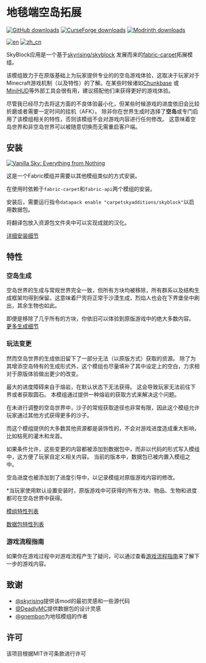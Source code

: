 # 地毯端空岛拓展

[![GitHub downloads](https://img.shields.io/github/downloads/jsorrell/CarpetSkyAdditions/total?label=Github%20downloads&logo=github)](https://github.com/jsorrell/CarpetSkyAdditions/releases)
[![CurseForge downloads](http://cf.way2muchnoise.eu/full_633402_downloads.svg)](https://www.curseforge.com/minecraft/mc-mods/carpet-sky-additions)
[![Modrinth downloads](https://img.shields.io/modrinth/dt/3oX3JnAP?label=Modrinth%20Downloads)](https://modrinth.com/mod/carpet-sky-additions)

[![en](https://img.shields.io/badge/lang-en-red.svg)](/README.md)
[![zh_cn](https://img.shields.io/badge/lang-zh--cn-yellow.svg)](/docs/zh_cn/README.md)

SkyBlock应用是一个基于[skyrising/skyblock](https://github.com/skyrising/skyblock)
发展而来的[fabric-carpet](https://github.com/gnembon/fabric-carpet)拓展模组。

该模组致力于在原版基础上为玩家提供专业的的空岛游戏体验，这取决于玩家对于Minecraft游戏机制（以及特性）的了解。在某些时候诸如[Chunkbase](https://www.chunkbase.com/)
或[MiniHUD](https://www.curseforge.com/minecraft/mc-mods/minihud)等外部工具会很有用，建议搭配他们来获得更好的游戏体验。

尽管我已经尽力去将这方面的不良体验最小化，但某些时候游戏的进度依旧会比较折磨或者需要一定时间的挂机（AFK）。
除非你在世界生成时选择了**空岛**或专门启用了该模组相关的特性，否则该模组不会对游戏内容进行任何修改。
这意味着空岛世界和非空岛世界可以被随意切换而无需重启客户端。

## 安装

[![Vanilla Sky: Everything from Nothing](http://cf.way2muchnoise.eu/title/624853.svg)](https://www.curseforge.com/minecraft/modpacks/vanilla-sky)

这是一个Fabric模组并需要以其他模组类似的方式安装。

在使用时依赖于`fabric-carpet`和`fabric-api`两个模组的安装。

安装后，需要运行指令`datapack enable "carpetskyadditions/skyblock"`以启用数据包。

将翻译包放入资源包文件夹中可以实现成就的汉化。

[详细安装细节](installation.md)

## 特性

### 空岛生成
空岛世界的生成与常规世界完全一致，但所有方块均被移除，所有群系以及结构生成框架均得到保留。这意味着尸壳将正常于沙漠生成，烈焰人也会在下界堡垒中刷出，其余生物也如此。

即便是移除了几乎所有的方块，你依旧可以体验到原版游戏中的绝大多数内容。
[更多生成细节](generation.md)

### 玩法变更

然而空岛世界的生成依旧留下了一部分无法（以原版方式）获取的资源。
除了为其增添空岛特有的生成形式外，这个模组也尽量填补了其中设定上的空白，力求相对于原版体验做出更少的改变。

最大的进度障碍来自于熔岩，在默认状态下无法获得。
这会导致玩家无法前往下界或者获取圆石。
本模组通过提供一种熔岩的获取方式来解决这个问题。

在未进行调整的空岛世界中，沙子的常规获取途径也非常有限，因此这个模组允许玩家通过其他方式获得更多的沙子。

而这个模组提供的大多数其他资源都是装饰性的，不会对游戏进度造成重大影响，比如枯死的灌木和龙首。

如果条件允许，这些变更的内容都被添加到数据包中，而非以代码的形式写入模组中，这方便了玩家自定义相关内容。
当前的版本中，数据包已被内置入模组之中。

空岛进度也被添加到了进度引导中，以记录模组对原版游戏内容的修改。

*当玩家使用默认设置安装时，原版游戏中可获得的所有方块、物品、生物和进度都可在空岛世界中获得。

[模组特性列表](features.md)

[数据包特性列表](datapack.md)

### 游戏流程指南

如果你在游戏过程中对游戏流程产生了疑问，可以通过查看[游戏流程指南](progression.md)来了解下一步的游戏内容。

## 致谢
+ [@skyrising](https://github.com/skyrising/skyblock)提供该mod的最初灵感和一些源代码
+ [@DeadlyMC](https://github.com/DeadlyMC/Skyblock-datapack)提供数据包的设计灵感
+ [@gnembon](https://github.com/gnembon/fabric-carpet)为地毯模组的作者

## 许可
该项目根据MIT许可条款进行许可
